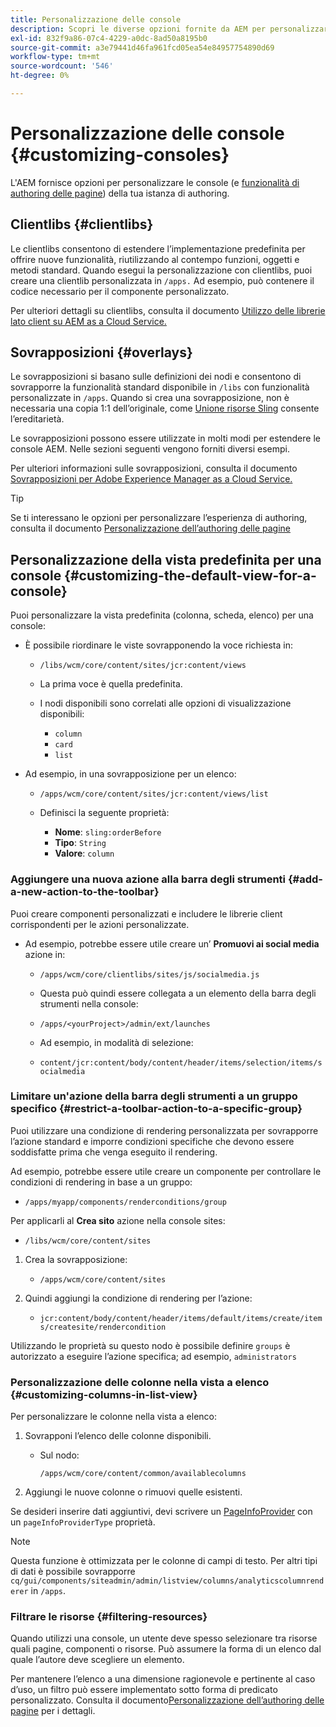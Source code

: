 ```yaml
---
title: Personalizzazione delle console
description: Scopri le diverse opzioni fornite da AEM per personalizzare le console dell’istanza di authoring.
exl-id: 832f9a86-07c4-4229-a0dc-8ad50a8195b0
source-git-commit: a3e79441d46fa961fcd05ea54e84957754890d69
workflow-type: tm+mt
source-wordcount: '546'
ht-degree: 0%

---
```


# Personalizzazione delle console {#customizing-consoles}

L&#39;AEM fornisce opzioni per personalizzare le console (e [funzionalità di authoring delle pagine](/help/implementing/developing/extending/page-authoring.md)) della tua istanza di authoring.

## Clientlibs {#clientlibs}

Le clientlibs consentono di estendere l’implementazione predefinita per offrire nuove funzionalità, riutilizzando al contempo funzioni, oggetti e metodi standard. Quando esegui la personalizzazione con clientlibs, puoi creare una clientlib personalizzata in `/apps.` Ad esempio, può contenere il codice necessario per il componente personalizzato.

Per ulteriori dettagli su clientlibs, consulta il documento [Utilizzo delle librerie lato client su AEM as a Cloud Service.](/help/implementing/developing/introduction/clientlibs.md)

## Sovrapposizioni {#overlays}

Le sovrapposizioni si basano sulle definizioni dei nodi e consentono di sovrapporre la funzionalità standard disponibile in `/libs` con funzionalità personalizzate in `/apps`. Quando si crea una sovrapposizione, non è necessaria una copia 1:1 dell’originale, come [Unione risorse Sling](/help/implementing/developing/introduction/sling-resource-merger.md) consente l’ereditarietà.

Le sovrapposizioni possono essere utilizzate in molti modi per estendere le console AEM. Nelle sezioni seguenti vengono forniti diversi esempi.

Per ulteriori informazioni sulle sovrapposizioni, consulta il documento [Sovrapposizioni per Adobe Experience Manager as a Cloud Service.](/help/implementing/developing/introduction/overlays.md)

>[!TIP]
>
>Se ti interessano le opzioni per personalizzare l’esperienza di authoring, consulta il documento [Personalizzazione dell’authoring delle pagine](/help/implementing/developing/extending/page-authoring.md)

## Personalizzazione della vista predefinita per una console {#customizing-the-default-view-for-a-console}

Puoi personalizzare la vista predefinita (colonna, scheda, elenco) per una console:

* È possibile riordinare le viste sovrapponendo la voce richiesta in:

   * `/libs/wcm/core/content/sites/jcr:content/views`

   * La prima voce è quella predefinita.

   * I nodi disponibili sono correlati alle opzioni di visualizzazione disponibili:

      * `column`
      * `card`
      * `list`

* Ad esempio, in una sovrapposizione per un elenco:

   * `/apps/wcm/core/content/sites/jcr:content/views/list`

   * Definisci la seguente proprietà:

      * **Nome**: `sling:orderBefore`
      * **Tipo**: `String`
      * **Valore**: `column`

### Aggiungere una nuova azione alla barra degli strumenti {#add-a-new-action-to-the-toolbar}

Puoi creare componenti personalizzati e includere le librerie client corrispondenti per le azioni personalizzate.

* Ad esempio, potrebbe essere utile creare un’ **Promuovi ai social media** azione in:

   * `/apps/wcm/core/clientlibs/sites/js/socialmedia.js`

   * Questa può quindi essere collegata a un elemento della barra degli strumenti nella console:

   * `/apps/<yourProject>/admin/ext/launches`

   * Ad esempio, in modalità di selezione:

   * `content/jcr:content/body/content/header/items/selection/items/socialmedia`

### Limitare un&#39;azione della barra degli strumenti a un gruppo specifico {#restrict-a-toolbar-action-to-a-specific-group}

Puoi utilizzare una condizione di rendering personalizzata per sovrapporre l’azione standard e imporre condizioni specifiche che devono essere soddisfatte prima che venga eseguito il rendering.

Ad esempio, potrebbe essere utile creare un componente per controllare le condizioni di rendering in base a un gruppo:

* `/apps/myapp/components/renderconditions/group`

Per applicarli al **Crea sito** azione nella console sites:

* `/libs/wcm/core/content/sites`

1. Crea la sovrapposizione:

   * `/apps/wcm/core/content/sites`

1. Quindi aggiungi la condizione di rendering per l’azione:

   * `jcr:content/body/content/header/items/default/items/create/items/createsite/rendercondition`

Utilizzando le proprietà su questo nodo è possibile definire `groups` è autorizzato a eseguire l’azione specifica; ad esempio, `administrators`

### Personalizzazione delle colonne nella vista a elenco {#customizing-columns-in-list-view}

Per personalizzare le colonne nella vista a elenco:

1. Sovrapponi l’elenco delle colonne disponibili.

   * Sul nodo:

     `/apps/wcm/core/content/common/availablecolumns`

1. Aggiungi le nuove colonne o rimuovi quelle esistenti.

Se desideri inserire dati aggiuntivi, devi scrivere un [PageInfoProvider](https://developer.adobe.com/experience-manager/reference-materials/cloud-service/javadoc/com/day/cq/wcm/api/PageInfoProvider.html) con un `pageInfoProviderType` proprietà.

>[!NOTE]
>
>Questa funzione è ottimizzata per le colonne di campi di testo. Per altri tipi di dati è possibile sovrapporre `cq/gui/components/siteadmin/admin/listview/columns/analyticscolumnrenderer` in `/apps`.

### Filtrare le risorse {#filtering-resources}

Quando utilizzi una console, un utente deve spesso selezionare tra risorse quali pagine, componenti o risorse. Può assumere la forma di un elenco dal quale l’autore deve scegliere un elemento.

Per mantenere l’elenco a una dimensione ragionevole e pertinente al caso d’uso, un filtro può essere implementato sotto forma di predicato personalizzato. Consulta il documento[Personalizzazione dell’authoring delle pagine](/help/implementing/developing/extending/page-authoring.md#filtering-resources) per i dettagli.
